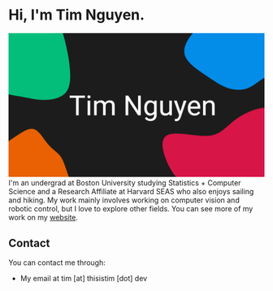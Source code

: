 # Hi, I'm Tim Nguyen.
![Profile](https://github.com/Piflyer/piflyer/raw/master/git-profile.png)
I'm an undergrad at Boston University studying Statistics + Computer Science and a Research Affiliate at Harvard SEAS who also enjoys sailing and hiking. My work mainly involves working on computer vision and robotic control, but I love to explore other fields. You can see more of my work on my [website](https://thisistim.dev).

## Contact

You can contact me through:

* My email at tim [at] thisistim [dot] dev
